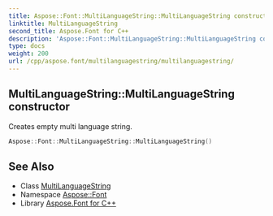 ```yaml
---
title: Aspose::Font::MultiLanguageString::MultiLanguageString constructor
linktitle: MultiLanguageString
second_title: Aspose.Font for C++
description: 'Aspose::Font::MultiLanguageString::MultiLanguageString constructor. Creates empty multi language string in C++.'
type: docs
weight: 200
url: /cpp/aspose.font/multilanguagestring/multilanguagestring/
---
```

## MultiLanguageString::MultiLanguageString constructor


Creates empty multi language string.

```cpp
Aspose::Font::MultiLanguageString::MultiLanguageString()
```

## See Also

* Class [MultiLanguageString](../)
* Namespace [Aspose::Font](../../)
* Library [Aspose.Font for C++](../../../)
